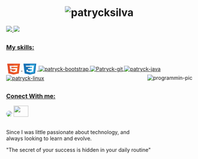 <h1 align="center">
    <img alt="patrycksilva" src="https://cdn.discordapp.com/attachments/954033698012033136/959061210031095818/unknown.png" />
</h1>
<div align="left">
  <a href="https://github.com/Patryck-Silva">
 <img height="167em" src="https://github-readme-stats.vercel.app/api?username=Patryck-Silva&show_icons=true&theme=midnight-purple&include_all_commits=true&count_private=true"/>
  <img height="167em" src="https://github-readme-stats.vercel.app/api/top-langs/?username=Patryck-Silva&layout=compact&langs_count=7&theme=midnight-purple"/>
    </div>
  
 ##
### My skills: 
  <div style="display: inline_block" ><br>
  <!--<img align="center" alt="Patryck-Js" height="30" width="40" src="https://raw.githubusercontent.com/devicons/devicon/master/icons/javascript/javascript-plain.svg">-->
  <!--<img align="center" alt="Ts" height="30" width="40" src="https://raw.githubusercontent.com/devicons/devicon/master/icons/typescript/typescript-plain.svg">-->
  <img align="center" alt="Patryck-HTML" height="30" width="40" src="https://raw.githubusercontent.com/devicons/devicon/master/icons/html5/html5-original.svg">
  <img align="center" alt="Patryck-CSS" height="30" width="40" src="https://raw.githubusercontent.com/devicons/devicon/master/icons/css3/css3-original.svg">
  <img align="center" alt="patryck-bootstrap"height="30"widht="40"src="https://cdn.jsdelivr.net/gh/devicons/devicon/icons/bootstrap/bootstrap-original.svg" />
 <!-- <img align="center" alt="patryck-python" height="30" widht="40" src="https://cdn.jsdelivr.net/gh/devicons/devicon/icons/python/python-original.svg" />-->
  <img align="center" alt="Patryck-git" height="30" width="40" src="https://cdn.jsdelivr.net/gh/devicons/devicon/icons/git/git-original.svg" />
 <img align="center" alt="patryck-java" height="30" width="40"src="https://cdn.jsdelivr.net/gh/devicons/devicon/icons/java/java-original-wordmark.svg"/>
<!--<img align="center" alt="patryck-node" height="30" widht="40"src="https://cdn.jsdelivr.net/gh/devicons/devicon/icons/nodejs/nodejs-original.svg"/>-->
<!--<img align="center" alt="patryck-spring" height="30" widht="40"src="https://cdn.jsdelivr.net/gh/devicons/devicon/icons/spring/spring-original.svg"/>-->
 <img align="center" alt="patryck-linux" height="30" widht="40"src="https://cdn.jsdelivr.net/gh/devicons/devicon/icons/linux/linux-original.svg" />
 <!-- <img align="center" alt="patryck-react" height="30" widht="40"src="https://cdn.jsdelivr.net/gh/devicons/devicon/icons/react/react-original.svg" />-->
   <!-- <img align="center" alt="patryck-mysql"height="30" width="40"src="https://cdn.jsdelivr.net/gh/devicons/devicon/icons/mysql/mysql-original.svg" />-->
 <img align="right" alt="programmin-pic"height="180" src="https://media.giphy.com/media/SWoSkN6DxTszqIKEqv/giphy.gif"/>
</div>
  
  ##
   ### Conect With me:
   <div> 
  <a href="https://www.instagram.com/tyckupnext/" target="_blank"><img heigth= "20" width="30" src="https://cdn-icons-png.flaticon.com/512/2111/2111463.png" target="_blank" style= "border-radius:50px;"></a>
 <!--<a href = "mailto:patrycksilva70@gmail.com"><img src="https://img.shields.io/badge/Gmail-D14836?style=for-the-badge&logo=gmail&logoColor=white" target="_blank"></a>-->
  <a href="https://www.linkedin.com/in/patryck-silva/" target="_blank"><img height="30" width="40" src="https://cdn.jsdelivr.net/gh/devicons/devicon/icons/linkedin/linkedin-original.svg" /></a> 
   <!-- <a href= "https://twitter.com/CauePatryck" target= "_blank"><img src="https://img.shields.io/badge/Twitter-1DA1F2?style=for-the-badge&logo=twitter&logoColor=white" target="_blank"></a>-->
  </div>
    
   ##
    
  <p>Since I was little passionate about technology, and always looking to learn and evolve.</p>
  <p>"The secret of your success is hidden in your daily routine"</p>


